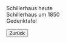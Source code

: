 <link rel="stylesheet" href="/Buchstadt-Leipzig/css/style.css">
<style>
.bgimg-1 {
  background-image: url("https://upload.wikimedia.org/wikipedia/commons/4/49/Schillerhaus_Menckestrasse_Leipzig_2009.jpg");
}
.bgimg-2 {
  background-image: url("https://upload.wikimedia.org/wikipedia/commons/5/56/Payne_Leipzig_Schillers_Haus.jpg");
}
.bgimg-3 {
  background-image: url("https://upload.wikimedia.org/wikipedia/commons/d/dd/Leipzig_-_Menckestra%C3%9Fe_-_42_03_ies.jpg");
}
</style>

<div class="bgimg-1">
  <div class="caption">
  <span class="border">Schillerhaus heute</span>
  </div>
</div>
<div class="separator"></div>

<div class="bgimg-2">
  <div class="caption">
  <span class="border">Schillerhaus um 1850</span>
  </div>
</div>
<div class="separator"></div>

<div class="bgimg-3">
  <div class="caption">
  <span class="border">Gedenktafel</span>
  </div>
</div>

<button type="button" onclick="history.back();">Zurück</button>

